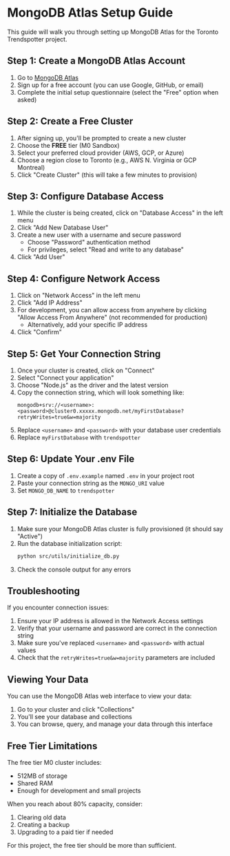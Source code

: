 # MongoDB Atlas Setup Guide

This guide will walk you through setting up MongoDB Atlas for the Toronto Trendspotter project.

## Step 1: Create a MongoDB Atlas Account

1. Go to [MongoDB Atlas](https://www.mongodb.com/cloud/atlas/register)
2. Sign up for a free account (you can use Google, GitHub, or email)
3. Complete the initial setup questionnaire (select the "Free" option when asked)

## Step 2: Create a Free Cluster

1. After signing up, you'll be prompted to create a new cluster
2. Choose the **FREE** tier (M0 Sandbox)
3. Select your preferred cloud provider (AWS, GCP, or Azure)
4. Choose a region close to Toronto (e.g., AWS N. Virginia or GCP Montreal)
5. Click "Create Cluster" (this will take a few minutes to provision)

## Step 3: Configure Database Access

1. While the cluster is being created, click on "Database Access" in the left menu
2. Click "Add New Database User"
3. Create a new user with a username and secure password
   - Choose "Password" authentication method
   - For privileges, select "Read and write to any database"
4. Click "Add User"

## Step 4: Configure Network Access

1. Click on "Network Access" in the left menu
2. Click "Add IP Address"
3. For development, you can allow access from anywhere by clicking "Allow Access From Anywhere" (not recommended for production)
   - Alternatively, add your specific IP address
4. Click "Confirm"

## Step 5: Get Your Connection String

1. Once your cluster is created, click on "Connect"
2. Select "Connect your application"
3. Choose "Node.js" as the driver and the latest version
4. Copy the connection string, which will look something like:
   ```
   mongodb+srv://<username>:<password>@cluster0.xxxxx.mongodb.net/myFirstDatabase?retryWrites=true&w=majority
   ```
5. Replace `<username>` and `<password>` with your database user credentials
6. Replace `myFirstDatabase` with `trendspotter`

## Step 6: Update Your .env File

1. Create a copy of `.env.example` named `.env` in your project root
2. Paste your connection string as the `MONGO_URI` value
3. Set `MONGO_DB_NAME` to `trendspotter`

## Step 7: Initialize the Database

1. Make sure your MongoDB Atlas cluster is fully provisioned (it should say "Active")
2. Run the database initialization script:
   ```bash
   python src/utils/initialize_db.py
   ```
3. Check the console output for any errors

## Troubleshooting

If you encounter connection issues:

1. Ensure your IP address is allowed in the Network Access settings
2. Verify that your username and password are correct in the connection string
3. Make sure you've replaced `<username>` and `<password>` with actual values
4. Check that the `retryWrites=true&w=majority` parameters are included

## Viewing Your Data

You can use the MongoDB Atlas web interface to view your data:

1. Go to your cluster and click "Collections"
2. You'll see your database and collections
3. You can browse, query, and manage your data through this interface

## Free Tier Limitations

The free tier M0 cluster includes:
- 512MB of storage
- Shared RAM
- Enough for development and small projects

When you reach about 80% capacity, consider:
1. Clearing old data
2. Creating a backup
3. Upgrading to a paid tier if needed

For this project, the free tier should be more than sufficient.